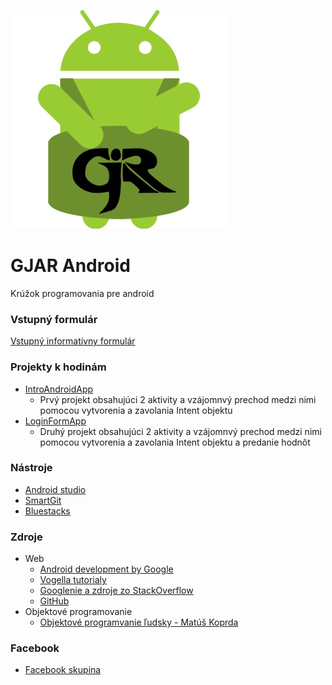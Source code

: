 ![logo](https://github.com/lenkojan/gjar_android/blob/master/resources/logo.png)

# GJAR Android
Krúžok programovania pre android

### Vstupný formulár
[Vstupný informatívny formulár](https://goo.gl/forms/OIG4O94SebSlYW5M2)

### Projekty k hodinám
* [IntroAndroidApp](https://github.com/lenkojan/gjar_android/tree/master/projects/IntroAndroidApp)
	* Prvý projekt obsahujúci 2 aktivity a vzájomnvý prechod medzi nimi pomocou vytvorenia a zavolania Intent objektu
* [LoginFormApp](https://github.com/lenkojan/gjar_android/tree/master/projects/LoginFormApp)
	* Druhý projekt obsahujúci 2 aktivity a vzájomnvý prechod medzi nimi pomocou vytvorenia a zavolania Intent objektu a predanie hodnôt

### Nástroje
* [Android studio](https://developer.android.com/studio/index.html)
* [SmartGit](http://www.syntevo.com/smartgit/)
* [Bluestacks](http://www.bluestacks.com/)

### Zdroje
* Web
	* [Android development by Google](https://developer.android.com/index.html)
	* [Vogella tutorialy](http://www.vogella.com/tutorials/Android/article.html)
	* [Googlenie a zdroje zo StackOverflow](http://stackoverflow.com/)
	* [GitHub](https://github.com/)
* Objektové programovanie
	* [Objektové programvanie ľudsky - Matúš Koprda](http://www.zajtra.sk/programovanie/165/objektovo-orientovane-programovanie-v-normalnej-ludskej-reci)

### Facebook
* [Facebook skupina](https://www.facebook.com/groups/1706188616374113/)
